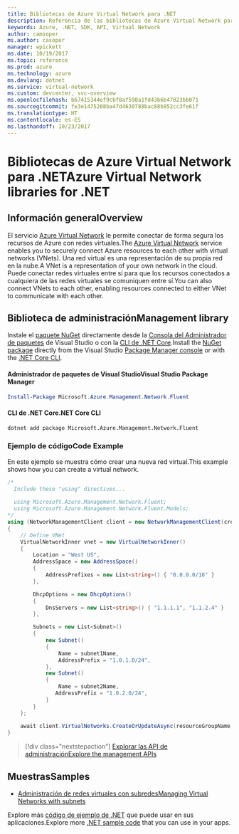 ```yaml
---
title: Bibliotecas de Azure Virtual Network para .NET
description: Referencia de las bibliotecas de Azure Virtual Network para .NET
keywords: Azure, .NET, SDK, API, Virtual Network
author: camsoper
ms.author: casoper
manager: wpickett
ms.date: 10/19/2017
ms.topic: reference
ms.prod: azure
ms.technology: azure
ms.devlang: dotnet
ms.service: virtual-network
ms.custom: devcenter, svc-overview
ms.openlocfilehash: b67415344ef9cbf8af598a1fd43b6b47023bb071
ms.sourcegitcommit: fe3e1475208ba47d4630788bac88b952cc3fe61f
ms.translationtype: HT
ms.contentlocale: es-ES
ms.lasthandoff: 10/23/2017
---
```

# <a name="azure-virtual-network-libraries-for-net"></a><span data-ttu-id="650f5-104">Bibliotecas de Azure Virtual Network para .NET</span><span class="sxs-lookup"><span data-stu-id="650f5-104">Azure Virtual Network libraries for .NET</span></span>

## <a name="overview"></a><span data-ttu-id="650f5-105">Información general</span><span class="sxs-lookup"><span data-stu-id="650f5-105">Overview</span></span>
<span data-ttu-id="650f5-106">El servicio [Azure Virtual Network](/azure/virtual-network/virtual-networks-overview) le permite conectar de forma segura los recursos de Azure con redes virtuales.</span><span class="sxs-lookup"><span data-stu-id="650f5-106">The [Azure Virtual Network](/azure/virtual-network/virtual-networks-overview) service enables you to securely connect Azure resources to each other with virtual networks (VNets).</span></span> <span data-ttu-id="650f5-107">Una red virtual es una representación de su propia red en la nube.</span><span class="sxs-lookup"><span data-stu-id="650f5-107">A VNet is a representation of your own network in the cloud.</span></span> <span data-ttu-id="650f5-108">Puede conectar redes virtuales entre sí para que los recursos conectados a cualquiera de las redes virtuales se comuniquen entre sí.</span><span class="sxs-lookup"><span data-stu-id="650f5-108">You can also connect VNets to each other, enabling resources connected to either VNet to communicate with each other.</span></span> 

## <a name="management-library"></a><span data-ttu-id="650f5-109">Biblioteca de administración</span><span class="sxs-lookup"><span data-stu-id="650f5-109">Management library</span></span>

<span data-ttu-id="650f5-110">Instale el [paquete NuGet](https://www.nuget.org/packages/Microsoft.Azure.Management.Network.Fluent) directamente desde la [Consola del Administrador de paquetes][PackageManager] de Visual Studio o con la [CLI de .NET Core][DotNetCLI].</span><span class="sxs-lookup"><span data-stu-id="650f5-110">Install the [NuGet package](https://www.nuget.org/packages/Microsoft.Azure.Management.Network.Fluent) directly from the Visual Studio [Package Manager console][PackageManager] or with the [.NET Core CLI][DotNetCLI].</span></span>

#### <a name="visual-studio-package-manager"></a><span data-ttu-id="650f5-111">Administrador de paquetes de Visual Studio</span><span class="sxs-lookup"><span data-stu-id="650f5-111">Visual Studio Package Manager</span></span>

```powershell
Install-Package Microsoft.Azure.Management.Network.Fluent
```

#### <a name="net-core-cli"></a><span data-ttu-id="650f5-112">CLI de .NET Core</span><span class="sxs-lookup"><span data-stu-id="650f5-112">.NET Core CLI</span></span>

```bash
dotnet add package Microsoft.Azure.Management.Network.Fluent
```

### <a name="code-example"></a><span data-ttu-id="650f5-113">Ejemplo de código</span><span class="sxs-lookup"><span data-stu-id="650f5-113">Code Example</span></span>
<span data-ttu-id="650f5-114">En este ejemplo se muestra cómo crear una nueva red virtual.</span><span class="sxs-lookup"><span data-stu-id="650f5-114">This example shows how you can create a virtual network.</span></span>

```csharp
/* 
  Include these "using" directives...
  
  using Microsoft.Azure.Management.Network.Fluent;
  using Microsoft.Azure.Management.Network.Fluent.Models;
*/
using (NetworkManagementClient client = new NetworkManagementClient(credentials))
{
    // Define VNet
    VirtualNetworkInner vnet = new VirtualNetworkInner()
    {
        Location = "West US",
        AddressSpace = new AddressSpace()
        {
            AddressPrefixes = new List<string>() { "0.0.0.0/16" }
        },

        DhcpOptions = new DhcpOptions()
        {
            DnsServers = new List<string>() { "1.1.1.1", "1.1.2.4" }
        },

        Subnets = new List<Subnet>()
        {
            new Subnet()
            {
                Name = subnet1Name,
                AddressPrefix = "1.0.1.0/24",
            },
            new Subnet()
            {
                Name = subnet2Name,
               AddressPrefix = "1.0.2.0/24",
            }
        }
    };
    
    await client.VirtualNetworks.CreateOrUpdateAsync(resourceGroupName, vNetName, vnet);
}

```

> [!div class="nextstepaction"]
> [<span data-ttu-id="650f5-115">Explorar las API de administración</span><span class="sxs-lookup"><span data-stu-id="650f5-115">Explore the management APIs</span></span>](/dotnet/api/overview/azure/network/management)

## <a name="samples"></a><span data-ttu-id="650f5-116">Muestras</span><span class="sxs-lookup"><span data-stu-id="650f5-116">Samples</span></span>
- [<span data-ttu-id="650f5-117">Administración de redes virtuales con subredes</span><span class="sxs-lookup"><span data-stu-id="650f5-117">Managing Virtual Networks with subnets</span></span>](https://github.com/Azure-Samples/network-dotnet-manage-virtual-network)

<span data-ttu-id="650f5-118">Explore más [código de ejemplo de .NET](https://azure.microsoft.com/resources/samples/?platform=dotnet) que puede usar en sus aplicaciones.</span><span class="sxs-lookup"><span data-stu-id="650f5-118">Explore more [.NET sample code](https://azure.microsoft.com/resources/samples/?platform=dotnet) that you can use in your apps.</span></span>


[PackageManager]: https://docs.microsoft.com/nuget/tools/package-manager-console 
[DotNetCLI]: https://docs.microsoft.com/dotnet/core/tools/dotnet-add-package 

